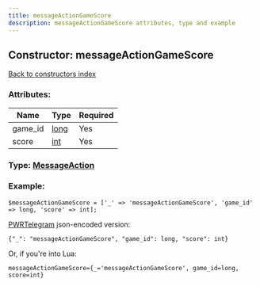 ```yaml
---
title: messageActionGameScore
description: messageActionGameScore attributes, type and example
---
```

## Constructor: messageActionGameScore  
[Back to constructors index](index.md)



### Attributes:

| Name     |    Type       | Required |
|----------|---------------|----------|
|game\_id|[long](../types/long.md) | Yes|
|score|[int](../types/int.md) | Yes|



### Type: [MessageAction](../types/MessageAction.md)


### Example:

```
$messageActionGameScore = ['_' => 'messageActionGameScore', 'game_id' => long, 'score' => int];
```  

[PWRTelegram](https://pwrtelegram.xyz) json-encoded version:

```
{"_": "messageActionGameScore", "game_id": long, "score": int}
```


Or, if you're into Lua:  


```
messageActionGameScore={_='messageActionGameScore', game_id=long, score=int}

```


